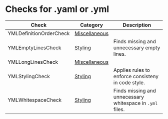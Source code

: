 # Checks for .yaml or .yml

Check | Category | Description
----- | -------- | -----------
YMLDefinitionOrderCheck | [Miscellaneous](miscellaneous_checks.markdown#miscellaneous-checks) | |
YMLEmptyLinesCheck | [Styling](styling_checks.markdown#styling-checks) | Finds missing and unnecessary empty lines. |
YMLLongLinesCheck | [Miscellaneous](miscellaneous_checks.markdown#miscellaneous-checks) | |
YMLStylingCheck | [Styling](styling_checks.markdown#styling-checks) | Applies rules to enforce consisteny in code style. |
YMLWhitespaceCheck | [Styling](styling_checks.markdown#styling-checks) | Finds missing and unnecessary whitespace in `.yml` files. |